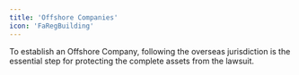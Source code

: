 ```yaml
---
title: 'Offshore Companies'
icon: 'FaRegBuilding'
---
```


To establish an Offshore Company, following the overseas jurisdiction is the essential step for protecting the complete assets from the lawsuit.